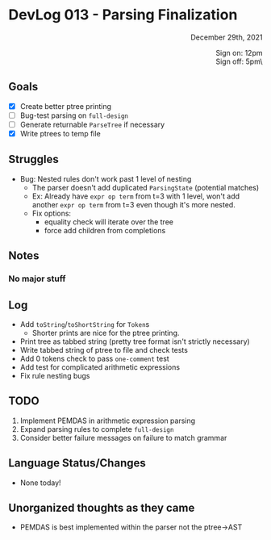 # DevLog 013 - Parsing Finalization
<div align="right">
December 29th, 2021

Sign on: 12pm\
Sign off: 5pm\
</div>

## Goals
- [x] Create better ptree printing
- [ ] Bug-test parsing on `full-design`
- [ ] Generate returnable `ParseTree` if necessary
- [x] Write ptrees to temp file

## Struggles
- Bug: Nested rules don't work past 1 level of nesting
  - The parser doesn't add duplicated `ParsingState` (potential matches)
  - Ex: Already have `expr op term` from t=3 with 1 level, won't add another `expr op term` from t=3 even though it's more nested.
  - Fix options:
    - equality check will iterate over the tree
    - force add children from completions

## Notes
### No major stuff

## Log
- Add `toString`/`toShortString` for `Token`s
  - Shorter prints are nice for the ptree printing.
- Print tree as tabbed string (pretty tree format isn't strictly necessary)
- Write tabbed string of ptree to file and check tests
- Add 0 tokens check to pass `one-comment` test
- Add test for complicated arithmetic expressions
- Fix rule nesting bugs

## TODO
1. Implement PEMDAS in arithmetic expression parsing
2. Expand parsing rules to complete `full-design`
3. Consider better failure messages on failure to match grammar

## Language Status/Changes
- None today!

## Unorganized thoughts as they came
- PEMDAS is best implemented within the parser not the ptree->AST